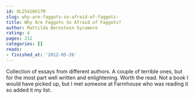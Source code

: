 ```yaml
---
id: OL25428617M
slug: why-are-faggots-so-afraid-of-faggots-
title: Why Are Faggots So Afraid of Faggots?
author: Mattilda Bernstein Sycamore
rating: 4
pages: 212
categories: []
reads:
- finished_at: '2012-05-26'
---
```

Collection of essays from different authors. A couple of terrible ones, but for the most part well written and enlightening. Worth the read. Not a book I would have picked up, but I met someone at Farmhouse who was reading it so added it my list.
